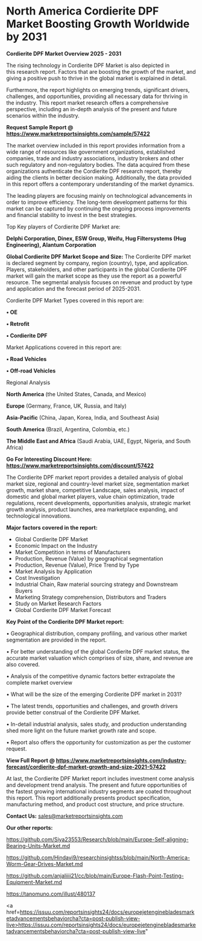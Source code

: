 # North America Cordierite DPF Market Boosting Growth Worldwide by 2031

<Strong> Cordierite DPF Market Overview 2025 - 2031</strong>

The rising technology in Cordierite DPF Market is also depicted in this research report. Factors that are boosting the growth of the market, and giving a positive push to thrive in the global market is explained in detail.

Furthermore, the report highlights on emerging trends, significant drivers, challenges, and opportunities, providing all necessary data for thriving in the industry. This report market research offers a comprehensive perspective, including an in-depth analysis of the present and future scenarios within the industry.

<strong>Request Sample Report @ <a href=https://www.marketreportsinsights.com/sample/57422>https://www.marketreportsinsights.com/sample/57422</a></strong>

The market overview included in this report provides information from a wide range of resources like government organizations, established companies, trade and industry associations, industry brokers and other such regulatory and non-regulatory bodies. The data acquired from these organizations authenticate the Cordierite DPF research report, thereby aiding the clients in better decision making. Additionally, the data provided in this report offers a contemporary understanding of the market dynamics.

The leading players are focusing mainly on technological advancements in order to improve efficiency. The long-term development patterns for this market can be captured by continuing the ongoing process improvements and financial stability to invest in the best strategies.

Top Key players of Cordierite DPF Market are:

<strong>Delphi Corporation, Dinex, ESW Group, Weifu, Hug Filtersystems (Hug Engineering), Alantum Corporation</strong>

<strong><b>Global Cordierite DPF Market Scope and Size:</b></strong>
The Cordierite DPF market is declared segment by company, region (country), type, and application. Players, stakeholders, and other participants in the global Cordierite DPF market will gain the market scope as they use the report as a powerful resource. The segmental analysis focuses on revenue and product by type and application and the forecast period of 2025-2031.

Cordierite DPF Market Types covered in this report are:

<strong>• OE

• Retrofit

• Cordierite DPF</strong>

Market Applications covered in this report are:

<strong>• Road Vehicles

• Off-road Vehicles</strong> 

Regional Analysis

<strong>North America</strong> (the United States, Canada, and Mexico)

<strong>Europe</strong> (Germany, France, UK, Russia, and Italy)

<strong>Asia-Pacific</strong> (China, Japan, Korea, India, and Southeast Asia)

<strong>South America</strong> (Brazil, Argentina, Colombia, etc.)

<strong>The Middle East and Africa</strong> (Saudi Arabia, UAE, Egypt, Nigeria, and South Africa)

<strong>Go For Interesting Discount Here: <a href=https://www.marketreportsinsights.com/discount/57422>https://www.marketreportsinsights.com/discount/57422</a></strong>

The Cordierite DPF market report provides a detailed analysis of global market size, regional and country-level market size, segmentation market growth, market share, competitive Landscape, sales analysis, impact of domestic and global market players, value chain optimization, trade regulations, recent developments, opportunities analysis, strategic market growth analysis, product launches, area marketplace expanding, and technological innovations.

<strong><b>Major factors covered in the report:</b></strong>
<ul>
  <li>Global Cordierite DPF Market </li>
  <li>Economic Impact on the Industry</li>
  <li>Market Competition in terms of Manufacturers</li>
  <li>Production, Revenue (Value) by geographical segmentation</li>
  <li>Production, Revenue (Value), Price Trend by Type</li>
  <li>Market Analysis by Application</li>
  <li>Cost Investigation</li>
  <li>Industrial Chain, Raw material sourcing strategy and Downstream Buyers</li>
  <li>Marketing Strategy comprehension, Distributors and Traders</li>
  <li>Study on Market Research Factors</li>
  <li>Global Cordierite DPF Market Forecast</li>
</ul>

<strong><b>Key Point of the Cordierite DPF Market report:</b></strong>

• Geographical distribution, company profiling, and various other market segmentation are provided in the report.

• For better understanding of the global Cordierite DPF market status, the accurate market valuation which comprises of size, share, and revenue are also covered.

• Analysis of the competitive dynamic factors better extrapolate the complete market overview

• What will be the size of the emerging Cordierite DPF market in 2031?

• The latest trends, opportunities and challenges, and growth drivers provide better construal of the Cordierite DPF Market.

• In-detail industrial analysis, sales study, and production understanding shed more light on the future market growth rate and scope.

• Report also offers the opportunity for customization as per the customer request.

<strong><b>View Full Report @ <a href=https://www.marketreportsinsights.com/industry-forecast/cordierite-dpf-market-growth-and-size-2021-57422>https://www.marketreportsinsights.com/industry-forecast/cordierite-dpf-market-growth-and-size-2021-57422</a></b></strong>


At last, the Cordierite DPF Market report includes investment come analysis and development trend analysis. The present and future opportunities of the fastest growing international industry segments are coated throughout this report. This report additionally presents product specification, manufacturing method, and product cost structure, and price structure.

<strong>Contact Us:</strong>
sales@marketreportsinsights.com

<strong>Our other reports:</strong>

<a href=https://github.com/Siya23553/Research/blob/main/Europe-Self-aligning-Bearing-Units-Market.md>https://github.com/Siya23553/Research/blob/main/Europe-Self-aligning-Bearing-Units-Market.md</a>

<a href=https://github.com/Hindavi9/researchinsightss/blob/main/North-America-Worm-Gear-Drives-Market.md>https://github.com/Hindavi9/researchinsightss/blob/main/North-America-Worm-Gear-Drives-Market.md</a>

<a href=https://github.com/anjaliiii21/cc/blob/main/Europe-Flash-Point-Testing-Equipment-Market.md>https://github.com/anjaliiii21/cc/blob/main/Europe-Flash-Point-Testing-Equipment-Market.md</a>

<a href=https://tanomuno.com/illust/480137>https://tanomuno.com/illust/480137</a>

<a href=https://issuu.com/reportsinsights24/docs/europejetenginebladesmarketadvancementsbehaviorcha?cta=post-publish-view-live>https://issuu.com/reportsinsights24/docs/europejetenginebladesmarketadvancementsbehaviorcha?cta=post-publish-view-live</a>"
